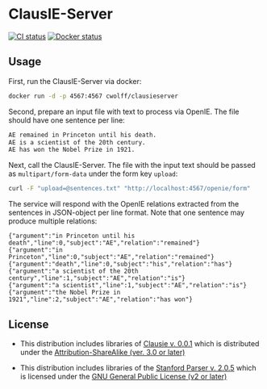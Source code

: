 # ClausIE-Server

[![CI status](https://travis-ci.org/c-w/ClausIE-Server.svg?branch=master)](https://travis-ci.org/c-w/ClausIE-Server)
[![Docker status](https://img.shields.io/docker/pulls/cwolff/clausieserver.svg)](https://hub.docker.com/r/cwolff/clausieserver/)

## Usage

First, run the ClausIE-Server via docker:

```sh
docker run -d -p 4567:4567 cwolff/clausieserver
```

Second, prepare an input file with text to process via OpenIE. The file
should have one sentence per line:

```txt
AE remained in Princeton until his death.
AE is a scientist of the 20th century.
AE has won the Nobel Prize in 1921.
```

Next, call the ClausIE-Server. The file with the input text should be passed
as `multipart/form-data` under the form key `upload`:

```sh
curl -F "upload=@sentences.txt" "http://localhost:4567/openie/form"
```

The service will respond with the OpenIE relations extracted from the sentences
in JSON-object per line format. Note that one sentence may produce multiple
relations:

```jsonl
{"argument":"in Princeton until his death","line":0,"subject":"AE","relation":"remained"}
{"argument":"in Princeton","line":0,"subject":"AE","relation":"remained"}
{"argument":"death","line":0,"subject":"his","relation":"has"}
{"argument":"a scientist of the 20th century","line":1,"subject":"AE","relation":"is"}
{"argument":"a scientist","line":1,"subject":"AE","relation":"is"}
{"argument":"the Nobel Prize in 1921","line":2,"subject":"AE","relation":"has won"}
```

## License

* This distribution includes libraries of [Clausie v. 0.0.1](https://www.mpi-inf.mpg.de/departments/databases-and-information-systems/software/clausie/) which is distributed under the [Attribution-ShareAlike (ver. 3.0 or later)](http://creativecommons.org/licenses/by-sa/3.0/legalcode)

* This distribution includes libraries of the [Stanford Parser v. 2.0.5](http://www-nlp.stanford.edu/software/lex-parser.shtml) which is licensed under the [GNU General Public License (v2 or later)](http://www.gnu.org/licenses/gpl-2.0.html)
